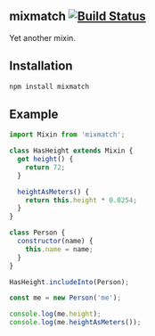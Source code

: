 ## mixmatch [![Build Status](https://secure.travis-ci.org/fulcrumapp/mixmatch.svg)](http://travis-ci.org/fulcrumapp/mixmatch)

Yet another mixin.

## Installation

```sh
npm install mixmatch
```

## Example

```js
import Mixin from 'mixmatch';

class HasHeight extends Mixin {
  get height() {
    return 72;
  }

  heightAsMeters() {
    return this.height * 0.0254;
  }
}

class Person {
  constructor(name) {
    this.name = name;
  }
}

HasHeight.includeInto(Person);

const me = new Person('me');

console.log(me.height);
console.log(me.heightAsMeters());
```
